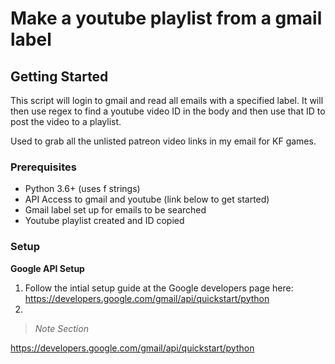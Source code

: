 # Make a youtube playlist from a gmail label

## Getting Started

This script will login to gmail and read all emails with a specified label. It will then use regex to find a youtube video ID in the body and then use that ID to 
post the video to a playlist.

Used to grab all the unlisted patreon video links in my email for KF games.

### Prerequisites

* Python 3.6+ (uses f strings)
* API Access to gmail and youtube (link below to get started)
* Gmail label set up for emails to be searched
* Youtube playlist created and ID copied


### Setup

**Google API Setup**



1. Follow the intial setup guide at the Google developers page here: https://developers.google.com/gmail/api/quickstart/python
2. 


>*Note Section*

https://developers.google.com/gmail/api/quickstart/python
